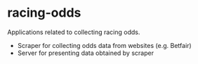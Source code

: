 # racing-odds

Applications related to collecting racing odds.
- Scraper for collecting odds data from websites (e.g. Betfair)
- Server for presenting data obtained by scraper 
